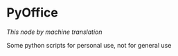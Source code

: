 # PyOffice

_This node by machine translation_  

Some python scripts for personal use, not for general use